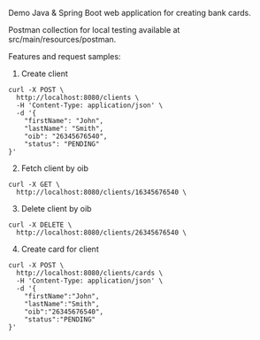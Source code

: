 Demo Java & Spring Boot web application for creating bank cards.

Postman collection for local testing available at src/main/resources/postman.

Features and request samples:

1) Create client

```
curl -X POST \
  http://localhost:8080/clients \
  -H 'Content-Type: application/json' \
  -d '{
    "firstName": "John",
    "lastName": "Smith",
    "oib": "26345676540",
    "status": "PENDING"
}'
```

2) Fetch client by oib

```
curl -X GET \
  http://localhost:8080/clients/16345676540 \
```

3) Delete client by oib

```
curl -X DELETE \
  http://localhost:8080/clients/26345676540 \
```

4) Create card for client
   
```
curl -X POST \
  http://localhost:8080/clients/cards \
  -H 'Content-Type: application/json' \
  -d '{
	"firstName":"John",
	"lastName":"Smith",
	"oib":"26345676540",
	"status":"PENDING"
}'
```





